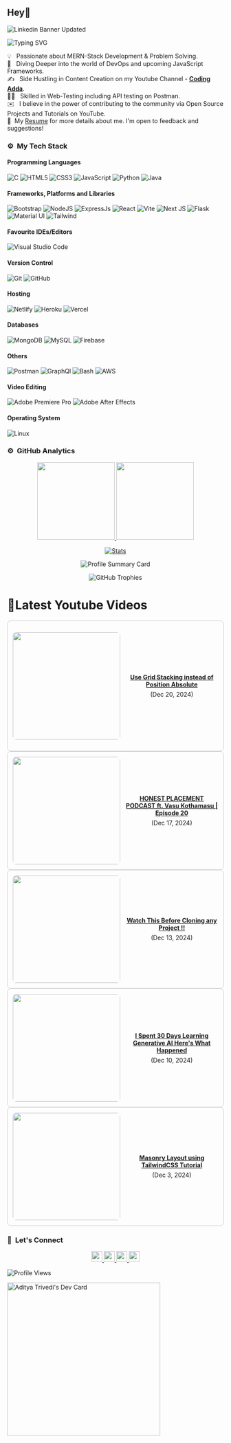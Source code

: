 ## Hey👋
![Linkedin Banner Updated](https://github.com/Yuvadi29/Yuvadi29/assets/80524895/64e39555-2b44-48be-a6b2-1a2a13c285be)


![Typing SVG](https://readme-typing-svg.herokuapp.com?font=comfortaa&color=ffffff&size=24&width=500&lines=🚀MERN-Stack+Developer;🎙️Podcaster;📷Content-Creator;🎤Speaker;👋Nice+to+meet+you...)

💡 &nbsp; Passionate about MERN-Stack Development & Problem Solving.\
🧠 &nbsp; Diving Deeper into the world of DevOps and upcoming JavaScript Frameworks.\
✍️ &nbsp; Side Hustling in Content Creation on my Youtube Channel - **[Coding Adda](https://www.youtube.com/@Coding_adda)**.\
🧑‍🏭 &nbsp; Skilled in Web-Testing including API testing on Postman.\
✉️ &nbsp; I believe in the power of contributing to the community via Open Source Projects and Tutorials on YouTube.\
📄 &nbsp;My [Resume](Aditya_Trivedi_CV.pdf) for more details about me. I'm open to feedback and suggestions!

### ⚙️ &nbsp;My Tech Stack
#### Programming Languages 

![C](https://skillicons.dev/icons?i=c)
![HTML5](https://skillicons.dev/icons?i=html)
![CSS3](https://skillicons.dev/icons?i=css)
![JavaScript](https://skillicons.dev/icons?i=js)
![Python](https://skillicons.dev/icons?i=python)
![Java](https://skillicons.dev/icons?i=java)

#### Frameworks, Platforms and Libraries

![Bootstrap](https://skillicons.dev/icons?i=bootstrap)
![NodeJS](https://skillicons.dev/icons?i=nodejs)
![ExpressJs](https://skillicons.dev/icons?i=express)
![React](https://skillicons.dev/icons?i=react)
![Vite](https://skillicons.dev/icons?i=vite)
![Next JS](https://skillicons.dev/icons?i=nextjs)
![Flask](https://skillicons.dev/icons?i=flask)
![Material UI](https://skillicons.dev/icons?i=materialui)
![Tailwind](https://skillicons.dev/icons?i=tailwind)


#### Favourite IDEs/Editors

![Visual Studio Code](https://skillicons.dev/icons?i=vscode)


#### Version Control

![Git](https://skillicons.dev/icons?i=git)
![GitHub](https://skillicons.dev/icons?i=github)

#### Hosting

![Netlify](https://skillicons.dev/icons?i=netlify)
![Heroku](https://skillicons.dev/icons?i=heroku)
![Vercel](https://skillicons.dev/icons?i=vercel)

#### Databases

![MongoDB](https://skillicons.dev/icons?i=mongodb)
![MySQL](https://skillicons.dev/icons?i=mysql)
![Firebase](https://skillicons.dev/icons?i=firebase)

#### Others

![Postman](https://skillicons.dev/icons?i=postman)
![GraphQl](https://skillicons.dev/icons?i=graphql)
![Bash](https://skillicons.dev/icons?i=bash)
![AWS](https://skillicons.dev/icons?i=aws)

#### Video Editing
![Adobe Premiere Pro](https://skillicons.dev/icons?i=pr)
![Adobe After Effects](https://skillicons.dev/icons?i=ae)

#### Operating System

![Linux](https://skillicons.dev/icons?i=linux)

<!--START_SECTION:waka-->
<!--END_SECTION:waka-->

### ⚙️ &nbsp;GitHub Analytics

<p align="center">
  <a href="https://github.com/Yuvadi29">
    <img height="180em" src="https://github-readme-stats-eight-theta.vercel.app/api?username=Yuvadi29&show_icons=true&theme=algolia&include_all_commits=true&count_private=true"/>
    <img height="180em" src="https://github-readme-stats-eight-theta.vercel.app/api/top-langs/?username=Yuvadi29&layout=compact&langs_count=8&theme=algolia"/>
  </a>
</p>

<p align="center">
    <!-- Stats Card -->
    <a href="https://github.com/Yuvadi29">
        <img src="https://github-stats-alpha.vercel.app/api/?username=Yuvadi29&cc=333333&tc=ffffff&ic=4B8BDA" alt="Stats" />
    </a>
</p>


<p align="center">
    <!-- Profile Summary Card -->
    <img src="https://github-profile-summary-cards.vercel.app/api/cards/profile-details?username=Yuvadi29&theme=algolia" alt="Profile Summary Card" />
</p>

<p align="center">
    <!-- Trophy Stats -->
    <img src="https://github-profile-trophy.vercel.app/?username=Yuvadi29&theme=tokyonight" alt="GitHub Trophies" />
</p>


# 📸Latest Youtube Videos
<!-- YOUTUBE-VIDEOS-LIST:START --><div style="border: 1px solid #ccc; border-radius: 8px; padding: 12px; display: flex; align-items: center;">
  <a href="https://www.youtube.com/watch?v=4g4NgoHyrn0"><img width="250px" style="border-radius: 8px; margin-right: 12px;" src="https://i.ytimg.com/vi/4g4NgoHyrn0/mqdefault.jpg"></a>
  <div style="flex-grow: 1; text-align: center;">
    <a href="https://www.youtube.com/watch?v=4g4NgoHyrn0" style="display: block; font-weight: bold; margin-bottom: 6px;">Use Grid Stacking instead of Position Absolute</a> (Dec 20, 2024)<br/>
    
  </div>
</div><div style="border: 1px solid #ccc; border-radius: 8px; padding: 12px; display: flex; align-items: center;">
  <a href="https://www.youtube.com/watch?v=t_4Sr7QIWm4"><img width="250px" style="border-radius: 8px; margin-right: 12px;" src="https://i.ytimg.com/vi/t_4Sr7QIWm4/mqdefault.jpg"></a>
  <div style="flex-grow: 1; text-align: center;">
    <a href="https://www.youtube.com/watch?v=t_4Sr7QIWm4" style="display: block; font-weight: bold; margin-bottom: 6px;">HONEST PLACEMENT PODCAST ft. Vasu Kothamasu |  Episode 20</a> (Dec 17, 2024)<br/>
    
  </div>
</div><div style="border: 1px solid #ccc; border-radius: 8px; padding: 12px; display: flex; align-items: center;">
  <a href="https://www.youtube.com/watch?v=7VZMRabE5bA"><img width="250px" style="border-radius: 8px; margin-right: 12px;" src="https://i.ytimg.com/vi/7VZMRabE5bA/mqdefault.jpg"></a>
  <div style="flex-grow: 1; text-align: center;">
    <a href="https://www.youtube.com/watch?v=7VZMRabE5bA" style="display: block; font-weight: bold; margin-bottom: 6px;">Watch This Before Cloning any Project !!</a> (Dec 13, 2024)<br/>
    
  </div>
</div><div style="border: 1px solid #ccc; border-radius: 8px; padding: 12px; display: flex; align-items: center;">
  <a href="https://www.youtube.com/watch?v=-1Er-E6SfJQ"><img width="250px" style="border-radius: 8px; margin-right: 12px;" src="https://i.ytimg.com/vi/-1Er-E6SfJQ/mqdefault.jpg"></a>
  <div style="flex-grow: 1; text-align: center;">
    <a href="https://www.youtube.com/watch?v=-1Er-E6SfJQ" style="display: block; font-weight: bold; margin-bottom: 6px;">I Spent 30 Days Learning Generative AI Here&#39;s What Happened</a> (Dec 10, 2024)<br/>
    
  </div>
</div><div style="border: 1px solid #ccc; border-radius: 8px; padding: 12px; display: flex; align-items: center;">
  <a href="https://www.youtube.com/watch?v=lmyDhtYnQVc"><img width="250px" style="border-radius: 8px; margin-right: 12px;" src="https://i.ytimg.com/vi/lmyDhtYnQVc/mqdefault.jpg"></a>
  <div style="flex-grow: 1; text-align: center;">
    <a href="https://www.youtube.com/watch?v=lmyDhtYnQVc" style="display: block; font-weight: bold; margin-bottom: 6px;">Masonry Layout using TailwindCSS Tutorial</a> (Dec 3, 2024)<br/>
    
  </div>
</div><!-- YOUTUBE-VIDEOS-LIST:END -->

### 👋 &nbsp;Let's Connect
<p align="center">
  <a href="https://www.linkedin.com/in/adityat1702/">
        <img
            height="25"
            src="https://img.shields.io/badge/linkedin-%230077B5.svg?style=for-the-badge&logo=linkedin&logoColor=white"
        />
  </a>
  <a href="mailto:letstalkaditya@gmail.com">
        <img
            height="25"
            src="https://img.shields.io/badge/Gmail-D14836?style=for-the-badge&logo=gmail&logoColor=white"
        />
  <a href="https://youtube.com/@coding_adda">
    <img
        height="25"
        src="https://img.shields.io/badge/YouTube-red?/-@coding_adda?style=for-the-badge&logo=youtube&logoColor=white"
  </a>
    <a href="https://github.com/Yuvadi29">
        <img
            height="25"
            src="https://img.shields.io/badge/github-%23121011.svg?style=for-the-badge&logo=github&logoColor=white"
        />
    </a>
</p>

![Profile Views](https://komarev.com/ghpvc/?username=Yuvadi29&color=blue&style=flat&label=Profile+Views&base=1000)

<a href="https://app.daily.dev/devadi"><img src="https://api.daily.dev/devcards/v2/E1VtXQx33L0b4y5qw4f9k.png?type=default&r=4xe" width="356" alt="Aditya Trivedi's Dev Card"/></a>

